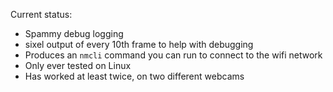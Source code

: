 Current status:
- Spammy debug logging
- sixel output of every 10th frame to help with debugging
- Produces an `nmcli` command you can run to connect to the wifi network
- Only ever tested on Linux
- Has worked at least twice, on two different webcams
